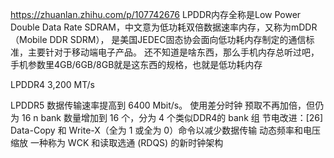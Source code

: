 

https://zhuanlan.zhihu.com/p/107742676
LPDDR内存全称是Low Power Double Data Rate SDRAM，中文意为低功耗双倍数据速率内存，又称为mDDR（Mobile DDR SDRM），
是美国JEDEC固态协会面向低功耗内存制定的通信标准，主要针对于移动端电子产品。
还不知道是啥东西，那么手机内存总听过吧，手机参数里4GB/6GB/8GB就是这东西的规格，也就是低功耗内存


LPDDR4
3,200 MT/s


LPDDR5
数据传输速率提高到 6400 Mbit/s。
使用差分时钟
预取不再加倍，但仍为 16 n
bank 数量增加到 16 个，分为 4 个类似DDR4的 bank 组
节电改进：[26]
Data-Copy 和 Write-X（全为 1 或全为 0）命令以减少数据传输
动态频率和电压缩放
一种称为 WCK 和读取选通 (RDQS) 的新时钟架构